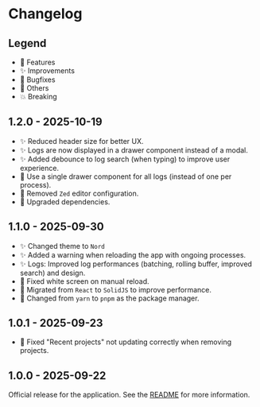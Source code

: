# Changelog

## Legend

- 🚀 Features
- ✨ Improvements
- 🐞 Bugfixes
- 🔧 Others
- 💥 Breaking

## 1.2.0 - 2025-10-19

- ✨ Reduced header size for better UX.
- ✨ Logs are now displayed in a drawer component instead of a modal.
- ✨ Added debounce to log search (when typing) to improve user experience.
- 🔧 Use a single drawer component for all logs (instead of one per process).
- 🔧 Removed `Zed` editor configuration.
- 🔧 Upgraded dependencies.

## 1.1.0 - 2025-09-30

- ✨ Changed theme to `Nord`
- ✨ Added a warning when reloading the app with ongoing processes.
- ✨ Logs: Improved log performances (batching, rolling buffer, improved search) and design.
- 🐞 Fixed white screen on manual reload.
- 🔧 Migrated from `React` to `SolidJS` to improve performance.
- 🔧 Changed from `yarn` to `pnpm` as the package manager.

## 1.0.1 - 2025-09-23

- 🐞 Fixed "Recent projects" not updating correctly when removing projects.

## 1.0.0 - 2025-09-22

Official release for the application. See the [README](README.md) for more information.
